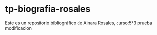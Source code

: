 # tp-biografia-rosales
Este es un repositorio bibliográfico de Ainara Rosales, curso:5°3 
prueba modificacion

